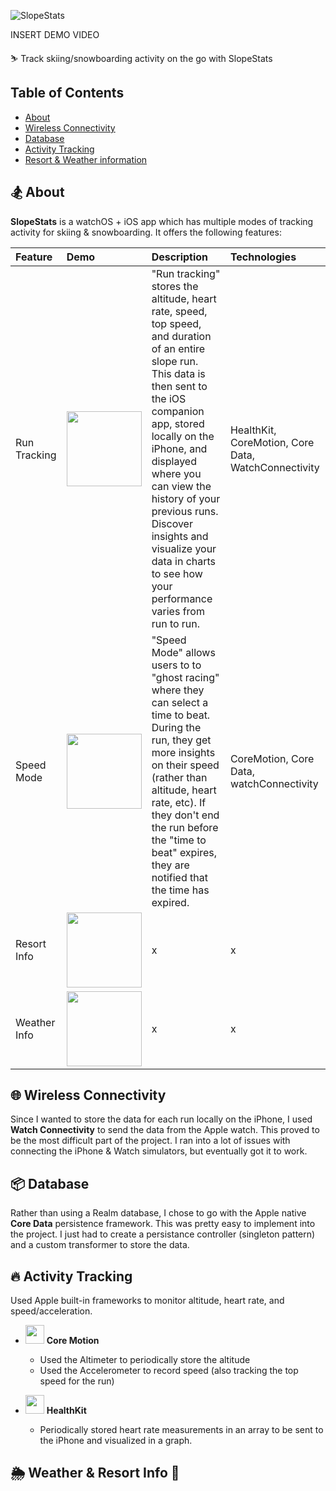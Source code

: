![SlopeStats](https://github.com/user-attachments/assets/b98bcfee-b19b-4d68-bb07-fddfa40e4163)

INSERT DEMO VIDEO

⛷️ Track skiing/snowboarding activity on the go with SlopeStats

## Table of Contents
- [About](#-about)
- [Wireless Connectivity](#-wireless-connectivity)
- [Database](#-database)
- [Activity Tracking](#-activity-tracking)
- [Resort & Weather information](#-resort-and-weather-tracking)

## 🏂 About
**SlopeStats** is a watchOS + iOS app which has multiple modes of tracking activity for skiing & snowboarding. It offers the following features:

| Feature        | Demo                                                                                                      | Description | Technologies |
| :------------- | :------------------------------------------------------------------------------------------------------- | :---------- | :----------- |
| Run Tracking   | <img src="https://github.com/user-attachments/assets/c3ee6ea4-7592-4869-800b-3033c9a6216e" width="120">  | "Run tracking" stores the altitude, heart rate, speed, top speed, and duration of an entire slope run. This data is then sent to the iOS companion app, stored locally on the iPhone, and displayed where you can view the history of your previous runs. Discover insights and visualize your data in charts to see how your performance varies from run to run. | HealthKit, CoreMotion, Core Data, WatchConnectivity |
| Speed Mode     | <img src="https://github.com/user-attachments/assets/60f24e16-a884-4d08-a946-a0acdac836bf" width="120">  | "Speed Mode" allows users to to "ghost racing" where they can select a time to beat. During the run, they get more insights on their speed (rather than altitude, heart rate, etc). If they don't end the run before the "time to beat" expires, they are notified that the time has expired. | CoreMotion, Core Data, watchConnectivity |
| Resort Info    | <img src="https://github.com/user-attachments/assets/f2442522-a50f-4bbe-ac02-465bf11dd71c" width="120">  | x           | x            |
| Weather Info   | <img src="https://github.com/user-attachments/assets/b98cbac5-369a-4846-83ab-68bb3bd88197" width="120">  | x           | x            |

## 🌐 Wireless Connectivity
Since I wanted to store the data for each run locally on the iPhone, I used **Watch Connectivity** to send the data from the Apple watch. This proved to be the most difficult part of the project. I ran into a lot of issues with connecting the iPhone & Watch simulators, but eventually got it to work.

## 📦 Database
Rather than using a Realm database, I chose to go with the Apple native **Core Data** persistence framework. This was pretty easy to implement into the project. I just had to create a persistance controller (singleton pattern) and a custom transformer to store the data.

## ️‍🔥 Activity Tracking
Used Apple built-in frameworks to monitor altitude, heart rate, and speed/acceleration.
- <img src="https://github.com/user-attachments/assets/1fec60c9-b73a-4416-ae21-8cd36b409c46" width="30"> **Core Motion**
  - Used the Altimeter to periodically store the altitude
  - Used the Accelerometer to record speed (also tracking the top speed for the run)

- <img src="https://github.com/user-attachments/assets/7f7a3ca0-653e-49d9-a771-1c7264b72f6f" width="30"> **HealthKit**
  - Periodically stored heart rate measurements in an array to be sent to the iPhone and visualized in a graph.

## 🌦️ Weather & Resort Info 🌲

